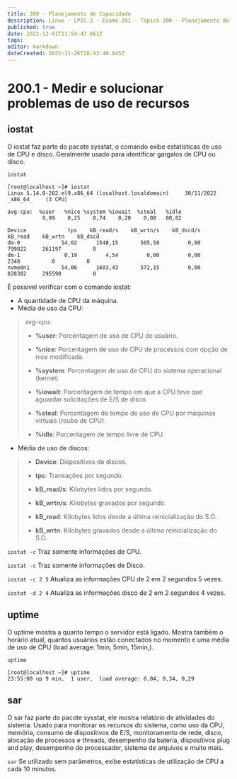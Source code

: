 ```yaml
---
title: 200 - Planejamento de Capacidade
description: Linux - LPIC-2 - Exame 201 - Tópico 200 - Planejamento de Capacidade
published: true
date: 2022-12-01T11:54:47.661Z
tags: 
editor: markdown
dateCreated: 2022-11-26T20:43:40.845Z
---
```


# 200.1 - Medir e solucionar problemas de uso de recursos
## iostat
O iostat faz parte do pacote sysstat, o comando exibe estatísticas de uso de CPU e disco. Geralmente usado para identificar gargalos de CPU ou disco.

`iostat`
```shell
[root@localhost ~]# iostat
Linux 5.14.0-202.el9.x86_64 (localhost.localdomain) 	30/11/2022 	_x86_64_	(3 CPU)

avg-cpu:  %user   %nice %system %iowait  %steal   %idle
           9,99    0,25    8,74    0,20    0,00   80,82

Device             tps    kB_read/s    kB_wrtn/s    kB_dscd/s    kB_read    kB_wrtn    kB_dscd
dm-0             54,02      1548,15       505,58         0,00     799822     261197          0
dm-1              0,19         4,54         0,00         0,00       2348          0          0
nvme0n1          54,06      1603,43       572,15         0,00     828382     295590          0
```

É possível verificar com o comando iostat:
- A quantidade de CPU da máquina.
- Média de uso da CPU:
> avg-cpu: 
>
> - **%user**: Porcentagem de uso de CPU do usuário.
>
> - **%nice**: Porcentagem de uso de CPU de processos com opção de nice modificada.
>
> - **%system**: Porcentagem de uso de CPU do sistema operacional (kernel).
>
> - **%iowait**: Porcentagem de tempo em que a CPU teve que aguardar solicitações de E/S de disco.
>
> - **%steal**: Porcentagem de tempo de uso de CPU por máquinas virtuais (roubo de CPU).
>
> - **%idle**: Porcentagem de tempo livre de CPU.

- Média de uso de discos:
> - **Device**: Dispositivos de discos.
>
> - **tps**: Transações por segundo.
>
> - **kB_read/s**: Kilobytes lidos por segundo.
>
> - **kB_wrtn/s**: Kilobytes gravados por segundo.
>
> - **kB_read**: Kilobytes lidos desde a última reinicialização do S.O.
>
> - **kB_wrtn**: Kilobytes gravados desde a última reinicialização do S.O.

`iostat -c`
Traz somente informações de CPU.

`iostat -c`
Traz somente informações de Disco.

`iostat -c 2 5`
Atualiza as informações CPU de 2 em 2 segundos 5 vezes.

`iostat -d 2 4`
Atualiza as informações disco de 2 em 2 segundos 4 vezes.
## uptime
O uptime mostra a quanto tempo o servidor está ligado. 
Mostra também o horário atual, quantos usuários estão conectados no momento e uma média de uso de CPU (load average: 1min, 5min, 15min,).

`uptime`
```shell
[root@localhost ~]# uptime
23:55:00 up 9 min,  1 user,  load average: 0,04, 0,34, 0,29
```
## sar
O sar faz parte do pacote sysstat, ele mostra relatório de atividades do sistema.
Usado para monitorar os recursos do sistema, como uso da CPU, memória, consumo de dispositivos de E/S, monitoramento de rede, disco, alocação de processos e threads, desempenho da bateria, dispositivos plug and play, desempenho do processador, sistema de arquivos e muito mais.

`sar`
Se utilizado sem parâmetros, exibe estatísticas de utilização de CPU a cada 10 minutos.
```shell

```